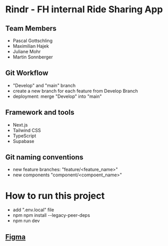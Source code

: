 # Rindr - FH internal Ride Sharing App

## Team Members

- Pascal Gottschling
- Maximilian Hajek
- Juliane Mohr
- Martin Sonnberger

## Git Workflow

- "Develop" and "main" branch
- create a new branch for each feature from Develop Branch
- deployment: merge "Develop" into "main"

## Framework and tools

- Next.js
- Tailwind CSS
- TypeScript
- Supabase

## Git naming conventions

- new feature branches: "feature/<feature_name>"
- new components "component/<compoent_name>"

# How to run this project

- add ".env.local" file
- npm npm install --legacy-peer-deps
- npm run dev

## [Figma](https://www.figma.com/file/mZ2G3EvSs2VLwsl7D0Mnbx/RideSharing?node-id=0%3A1)
